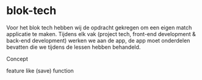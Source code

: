 # blok-tech
Voor het blok tech hebben wij de opdracht gekregen om een eigen match applicatie te maken. Tijdens elk vak (project tech, front-end development & back-end development) werken we aan de app, de app moet onderdelen bevatten die we tijdens de lessen hebben behandeld. 

Concept 

feature like (save) function 
